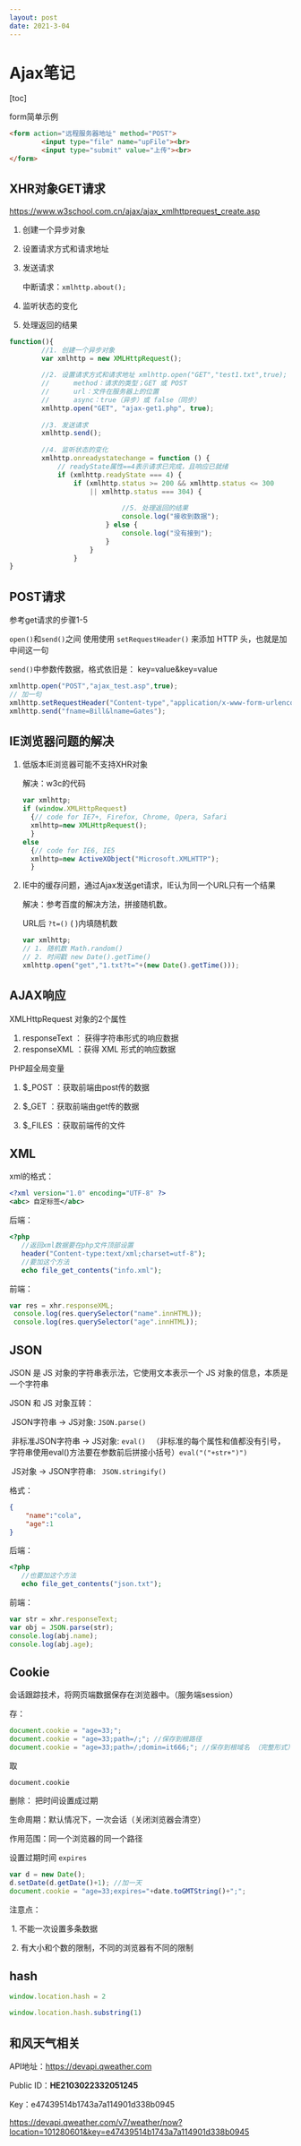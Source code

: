 ```yaml
---
layout: post
date: 2021-3-04
---
```


# Ajax笔记

[toc]

form简单示例

```html
<form action="远程服务器地址" method="POST">
        <input type="file" name="upFile"><br>
        <input type="submit" value="上传"><br>
</form>
```

## XHR对象GET请求

https://www.w3school.com.cn/ajax/ajax_xmlhttprequest_create.asp

1. 创建一个异步对象

2. 设置请求方式和请求地址

3. 发送请求

   中断请求：`xmlhttp.about();`

4. 监听状态的变化

5. 处理返回的结果

```javascript
function(){
        //1. 创建一个异步对象
        var xmlhttp = new XMLHttpRequest();
    
        //2. 设置请求方式和请求地址 xmlhttp.open("GET","test1.txt",true);
        //      method：请求的类型；GET 或 POST
        //      url：文件在服务器上的位置
        //      async：true（异步）或 false（同步）
        xmlhttp.open("GET", "ajax-get1.php", true);
    
        //3. 发送请求
        xmlhttp.send();
    
        //4. 监听状态的变化
        xmlhttp.onreadystatechange = function () {
            // readyState属性==4表示请求已完成，且响应已就绪
            if (xmlhttp.readyState === 4) {
                if (xmlhttp.status >= 200 && xmlhttp.status <= 300 
                    || xmlhttp.status === 304) {
                    
                            //5. 处理返回的结果
                            console.log("接收到数据");
                        } else {
                            console.log("没有接到");
                        }
                    }
                }
}

```



## POST请求

参考get请求的步骤1-5

`open()`和`send()`之间 使用使用 `setRequestHeader()` 来添加 HTTP 头，也就是加中间这一句

`send()`中参数传数据，格式依旧是： key=value&key=value

```javascript
xmlhttp.open("POST","ajax_test.asp",true);
// 加一句
xmlhttp.setRequestHeader("Content-type","application/x-www-form-urlencoded");
xmlhttp.send("fname=Bill&lname=Gates");
```



## IE浏览器问题的解决

1. 低版本IE浏览器可能不支持XHR对象

   解决：w3c的代码

   ```javascript
   var xmlhttp;
   if (window.XMLHttpRequest)
     {// code for IE7+, Firefox, Chrome, Opera, Safari
     xmlhttp=new XMLHttpRequest();
     }
   else
     {// code for IE6, IE5
     xmlhttp=new ActiveXObject("Microsoft.XMLHTTP");
     }
   ```

   

2. IE中的缓存问题，通过Ajax发送get请求，IE认为同一个URL只有一个结果

   解决：参考百度的解决方法，拼接随机数。  

   URL后 `?t=()`   ( )内填随机数

   ```javascript
   var xmlhttp;
   // 1. 随机数 Math.random()
   // 2. 时间戳 new Date().getTime()
   xmlhttp.open("get","1.txt?t="+(new Date().getTime()));
   ```

## AJAX响应

XMLHttpRequest 对象的2个属性

1. responseText ： 获得字符串形式的响应数据
2. responseXML ：获得 XML 形式的响应数据



PHP超全局变量

1. $_POST   ：获取前端由post传的数据

2. $_GET  ：获取前端由get传的数据

3. $_FILES ：获取前端传的文件

 

## XML

xml的格式：

```xml
<?xml version="1.0" encoding="UTF-8" ?>
<abc> 自定标签</abc>
```

后端：

```php
<?php
   //返回xml数据要在php文件顶部设置
   header("Content-type:text/xml;charset=utf-8");
   //要加这个方法
   echo file_get_contents("info.xml");
```

前端：

```javascript
var res = xhr.responseXML;
 console.log(res.querySelector("name".innHTML));
 console.log(res.querySelector("age".innHTML));
```



## JSON

JSON 是 JS 对象的字符串表示法，它使用文本表示一个 JS 对象的信息，本质是一个字符串

JSON 和 JS 对象互转：

​    JSON字符串 -> JS对象:  ` JSON.parse() `

​    非标准JSON字符串 -> JS对象:  `eval() `    （非标准的每个属性和值都没有引号，字符串使用eval()方法要在参数前后拼接小括号）`eval("("+str+")")`

​    JS对象 -> JSON字符串: ` JSON.stringify()`

格式：

```json
{
    "name":"cola",
    "age":1
}
```

后端：

```php
<?php
   //也要加这个方法
   echo file_get_contents("json.txt");
```

前端：

```javascript
var str = xhr.responseText;
var obj = JSON.parse(str);
console.log(abj.name);
console.log(abj.age);
```



## Cookie

会话跟踪技术，将网页端数据保存在浏览器中。（服务端session）

存： 

```javascript
document.cookie = "age=33;";
document.cookie = "age=33;path=/;"; //保存到根路径
document.cookie = "age=33;path=/;domin=it666;"; //保存到根域名 （完整形式）
```

取

```
document.cookie
```

删除： 把时间设置成过期

生命周期：默认情况下，一次会话（关闭浏览器会清空）

作用范围：同一个浏览器的同一个路径

设置过期时间 `expires`

```javascript
var d = new Date();
d.setDate(d.getDate()+1); //加一天
document.cookie = "age=33;expires="+date.toGMTString()+";";
```

注意点：

​    1. 不能一次设置多条数据

​    2. 有大小和个数的限制，不同的浏览器有不同的限制



## hash

```javascript
window.location.hash = 2
```

```javascript
window.location.hash.substring(1)
```





## 和风天气相关

API地址：https://devapi.qweather.com

Public ID：**HE2103022332051245**

 Key：e47439514b1743a7a114901d338b0945

https://devapi.qweather.com/v7/weather/now?location=101280601&key=e47439514b1743a7a114901d338b0945